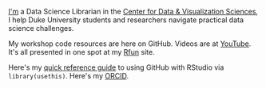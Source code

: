 [I'm](https://johnlittle.info) a Data Science Librarian in the [Center for Data & Visualization Sciences](https://library.duke.edu/data), I help Duke University students and researchers navigate practical data science challenges. 

My workshop code resources are here on GitHub.  Videos are at [YouTube](https://youtube.com/johnlittle1).  It's all presented in one spot at my [Rfun](https://rfun.library.duke.edu) site. 

Here's my [quick reference guide](https://rfun.library.duke.edu/git) to using GitHub with RStudio via `library(usethis)`.  Here's my [ORCID](https://orcid.org/0000-0002-3600-0972). 



